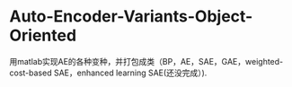 # Auto-Encoder-Variants-Object-Oriented
用matlab实现AE的各种变种，并打包成类（BP，AE，SAE，GAE，weighted-cost-based SAE，enhanced learning SAE(还没完成）).
